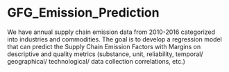 # GFG_Emission_Prediction
We have annual supply chain emission data from 2010-2016 categorized into industries and commodities. The goal is to develop a regression model that can predict the Supply Chain Emission Factors with Margins on descriptive and quality metrics (substance, unit, reliability, temporal/ geographical/ technological/ data collection correlations, etc.) 

